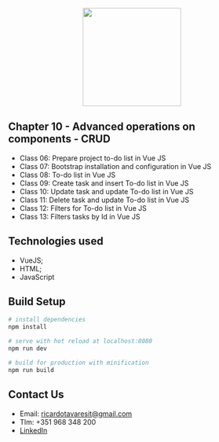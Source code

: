 <p align="center"><img src="https://www.vectorlogo.zone/logos/vuejs/vuejs-ar21.svg" width="200px"></p>

<h2>Chapter 10 - Advanced operations on components - CRUD</h2>

- Class 06: Prepare project to-do list in Vue JS
- Class 07: Bootstrap installation and configuration in Vue JS
- Class 08: To-do list in Vue JS
- Class 09: Create task and insert To-do list in Vue JS
- Class 10: Update task and update To-do list in Vue JS
- Class 11: Delete task and update To-do list in Vue JS
- Class 12: Filters for To-do list in Vue JS
- Class 13: Filters tasks by Id in Vue JS


## Technologies used

- VueJS;
- HTML;
- JavaScript


## Build Setup

``` bash
# install dependencies
npm install

# serve with hot reload at localhost:8080
npm run dev

# build for production with minification
npm run build
```

## Contact Us

- Email: ricardotavaresit@gmail.com
- Tlm: +351 968 348 200
- [LinkedIn](https://www.linkedin.com/in/ricardotavaresit/)
